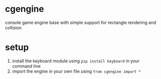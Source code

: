 # cgengine
console game engine base with simple support for rectangle rendering and collision
###

# setup
1. install the keyboard module using ```pip install keyboard``` in your command line
2. import the engine in your own file using ```from cgengine import *```

